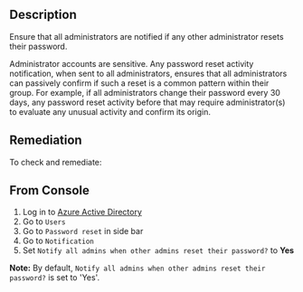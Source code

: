 ## Description

Ensure that all administrators are notified if any other administrator resets their password.

Administrator accounts are sensitive. Any password reset activity notification, when sent to all administrators, ensures that all administrators can passively confirm if such a reset is a common pattern within their group. For example, if all administrators change their password every 30 days, any password reset activity before that may require administrator(s) to evaluate any unusual activity and confirm its origin.

## Remediation

To check and remediate:

## From Console

1. Log in to [Azure Active Directory](https://portal.azure.com/#blade/Microsoft_AAD_IAM/ActiveDirectoryMenuBlade/Overview)
2. Go to `Users`
3. Go to `Password reset` in side bar
4. Go to `Notification`
5. Set `Notify all admins when other admins reset their password?` to **Yes**

**Note:** By default, `Notify all admins when other admins reset their password?` is set to 'Yes'.
